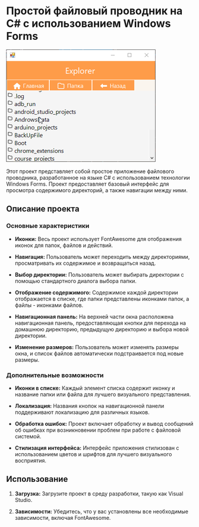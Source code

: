 Простой файловый проводник на C# с использованием Windows Forms
===============================================================
![](./wA12qMT6sZ.gif)

Этот проект представляет собой простое приложение файлового проводника, разработанное на языке C# с использованием технологии Windows Forms. Проект предоставляет базовый интерфейс для просмотра содержимого директорий, а также навигации между ними.

Описание проекта
----------------

### Основные характеристики

*   **Иконки:** Весь проект использует FontAwesome для отображения иконок для папок, файлов и действий.
    
*   **Навигация:** Пользователь может переходить между директориями, просматривать их содержимое и возвращаться назад.
    
*   **Выбор директории:** Пользователь может выбирать директории с помощью стандартного диалога выбора папки.
    
*   **Отображение содержимого:** Содержимое каждой директории отображается в списке, где папки представлены иконками папок, а файлы - иконками файлов.
    
*   **Навигационная панель:** На верхней части окна расположена навигационная панель, предоставляющая кнопки для перехода на домашнюю директорию, предыдущую директорию и выбора новой директории.
    
*   **Изменение размеров:** Пользователь может изменять размеры окна, и список файлов автоматически подстраивается под новые размеры.
    

### Дополнительные возможности

*   **Иконки в списке:** Каждый элемент списка содержит иконку и название папки или файла для лучшего визуального представления.
    
*   **Локализация:** Названия кнопок на навигационной панели поддерживают локализацию для различных языков.
    
*   **Обработка ошибок:** Проект включает обработку и вывод сообщений об ошибках при возникновении проблем при работе с файловой системой.
    
*   **Стилизация интерфейса:** Интерфейс приложения стилизован с использованием цветов и шрифтов для лучшего визуального восприятия.
    

Использование
-------------

1.  **Загрузка:** Загрузите проект в среду разработки, такую как Visual Studio.
    
2.  **Зависимости:** Убедитесь, что у вас установлены все необходимые зависимости, включая FontAwesome.
